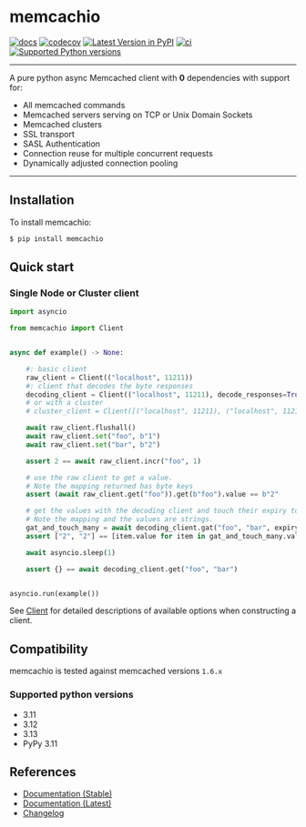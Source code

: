 # memcachio

[![docs](https://readthedocs.org/projects/memcachio/badge/?version=stable)](https://memcachio.readthedocs.org)
[![codecov](https://codecov.io/gh/alisaifee/memcachio/branch/master/graph/badge.svg)](https://codecov.io/gh/alisaifee/memcachio)
[![Latest Version in PyPI](https://img.shields.io/pypi/v/memcachio.svg)](https://pypi.python.org/pypi/memcachio/)
[![ci](https://github.com/alisaifee/memcachio/actions/workflows/main.yml/badge.svg?branch=master)](https://github.com/alisaifee/memcachio/actions?query=branch%3Amaster+workflow%3ACI)
[![Supported Python versions](https://img.shields.io/pypi/pyversions/memcachio.svg)](https://pypi.python.org/pypi/memcachio/)

______________________________________________________________________

A pure python async Memcached client with **0** dependencies
with support for:

- All memcached commands
- Memcached servers serving on TCP or Unix Domain Sockets
- Memcached clusters
- SSL transport
- SASL Authentication
- Connection reuse for multiple concurrent requests
- Dynamically adjusted connection pooling
______________________________________________________________________

## Installation

To install memcachio:

```bash
$ pip install memcachio
```

## Quick start

### Single Node or Cluster client

```python
import asyncio

from memcachio import Client


async def example() -> None:

    #: basic client
    raw_client = Client(("localhost", 11211))
    #: client that decodes the byte responses
    decoding_client = Client(("localhost", 11211), decode_responses=True)
    # or with a cluster
    # cluster_client = Client([("localhost", 11211), ("localhost", 11212)], decode_responses=True)

    await raw_client.flushall()
    await raw_client.set("foo", b"1")
    await raw_client.set("bar", b"2")

    assert 2 == await raw_client.incr("foo", 1)

    # use the raw client to get a value.
    # Note the mapping returned has byte keys
    assert (await raw_client.get("foo")).get(b"foo").value == b"2"

    # get the values with the decoding client and touch their expiry to be 1 second.
    # Note the mapping and the values are strings.
    gat_and_touch_many = await decoding_client.gat("foo", "bar", expiry=1)
    assert ["2", "2"] == [item.value for item in gat_and_touch_many.values()]

    await asyncio.sleep(1)

    assert {} == await decoding_client.get("foo", "bar")


asyncio.run(example())
```

See [Client](https://memcachio.readthedocs.io/en/stable/api.html#memcachio.Client)
for detailed descriptions of available options when constructing a client.

## Compatibility

memcachio is tested against memcached versions `1.6.x`

### Supported python versions

- 3.11
- 3.12
- 3.13
- PyPy 3.11


## References

- [Documentation (Stable)](http://memcachio.readthedocs.org/en/stable)
- [Documentation (Latest)](http://memcachio.readthedocs.org/en/latest)
- [Changelog](http://memcachio.readthedocs.org/en/stable/release_notes.html)
